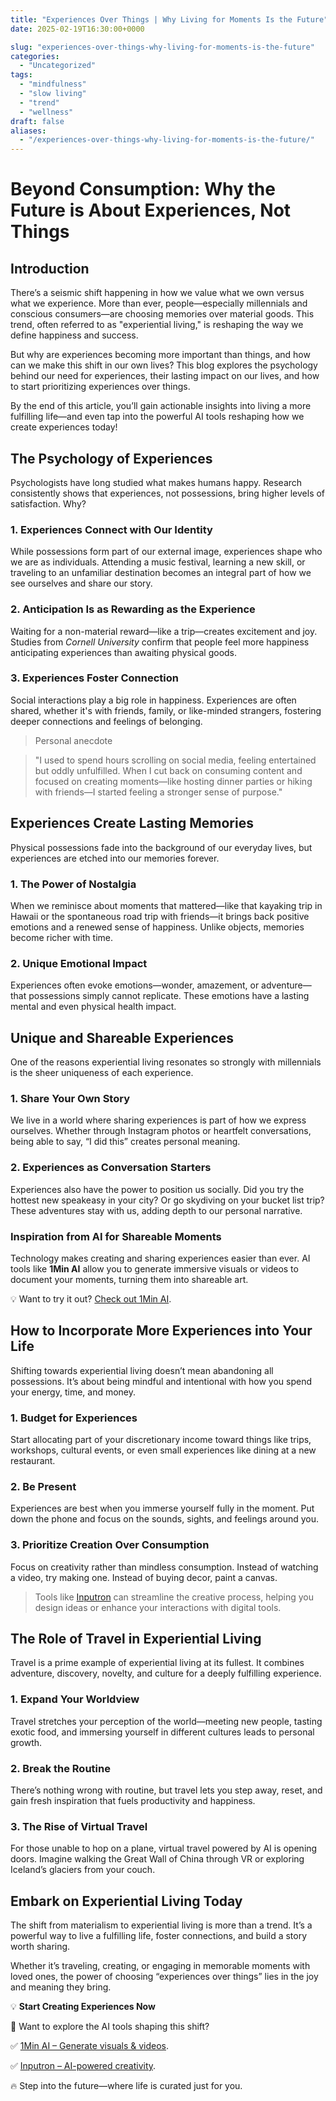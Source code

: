 ```yaml
---
title: "Experiences Over Things | Why Living for Moments Is the Future"
date: 2025-02-19T16:30:00+0000

slug: "experiences-over-things-why-living-for-moments-is-the-future"
categories:
  - "Uncategorized"
tags:
  - "mindfulness"
  - "slow living"
  - "trend"
  - "wellness"
draft: false
aliases:
  - "/experiences-over-things-why-living-for-moments-is-the-future/"
---
```

# Beyond Consumption: Why the Future is About Experiences, Not Things

## Introduction

There’s a seismic shift happening in how we value what we own versus what we experience. More than ever, people—especially millennials and conscious consumers—are choosing memories over material goods. This trend, often referred to as "experiential living," is reshaping the way we define happiness and success.

But why are experiences becoming more important than things, and how can we make this shift in our own lives? This blog explores the psychology behind our need for experiences, their lasting impact on our lives, and how to start prioritizing experiences over things.

By the end of this article, you’ll gain actionable insights into living a more fulfilling life—and even tap into the powerful AI tools reshaping how we create experiences today!

## The Psychology of Experiences

Psychologists have long studied what makes humans happy. Research consistently shows that experiences, not possessions, bring higher levels of satisfaction. Why?

### 1. Experiences Connect with Our Identity

While possessions form part of our external image, experiences shape who we are as individuals. Attending a music festival, learning a new skill, or traveling to an unfamiliar destination becomes an integral part of how we see ourselves and share our story.

### 2. Anticipation Is as Rewarding as the Experience

Waiting for a non-material reward—like a trip—creates excitement and joy. Studies from *Cornell University* confirm that people feel more happiness anticipating experiences than awaiting physical goods.

### 3. Experiences Foster Connection

Social interactions play a big role in happiness. Experiences are often shared, whether it's with friends, family, or like-minded strangers, fostering deeper connections and feelings of belonging.

> Personal anecdote

> "I used to spend hours scrolling on social media, feeling entertained but oddly unfulfilled. When I cut back on consuming content and focused on creating moments—like hosting dinner parties or hiking with friends—I started feeling a stronger sense of purpose."

## Experiences Create Lasting Memories

Physical possessions fade into the background of our everyday lives, but experiences are etched into our memories forever.

### 1. The Power of Nostalgia

When we reminisce about moments that mattered—like that kayaking trip in Hawaii or the spontaneous road trip with friends—it brings back positive emotions and a renewed sense of happiness. Unlike objects, memories become richer with time.

### 2. Unique Emotional Impact

Experiences often evoke emotions—wonder, amazement, or adventure—that possessions simply cannot replicate. These emotions have a lasting mental and even physical health impact.

## Unique and Shareable Experiences

One of the reasons experiential living resonates so strongly with millennials is the sheer uniqueness of each experience.

### 1. Share Your Own Story

We live in a world where sharing experiences is part of how we express ourselves. Whether through Instagram photos or heartfelt conversations, being able to say, “I did this” creates personal meaning.

### 2. Experiences as Conversation Starters

Experiences also have the power to position us socially. Did you try the hottest new speakeasy in your city? Or go skydiving on your bucket list trip? These adventures stay with us, adding depth to our personal narrative.

### Inspiration from AI for Shareable Moments

Technology makes creating and sharing experiences easier than ever. AI tools like **1Min AI** allow you to generate immersive visuals or videos to document your moments, turning them into shareable art.

💡 Want to try it out? [Check out 1Min AI](https://1min.ai?aff=9mwngN).

## How to Incorporate More Experiences into Your Life

Shifting towards experiential living doesn’t mean abandoning all possessions. It’s about being mindful and intentional with how you spend your energy, time, and money.

### 1. Budget for Experiences

Start allocating part of your discretionary income toward things like trips, workshops, cultural events, or even small experiences like dining at a new restaurant.

### 2. Be Present

Experiences are best when you immerse yourself fully in the moment. Put down the phone and focus on the sounds, sights, and feelings around you.

### 3. Prioritize Creation Over Consumption

Focus on creativity rather than mindless consumption. Instead of watching a video, try making one. Instead of buying decor, paint a canvas.

> Tools like [Inputron](https://inputron.com?aff=9mwngN) can streamline the creative process, helping you design ideas or enhance your interactions with digital tools.

## The Role of Travel in Experiential Living

Travel is a prime example of experiential living at its fullest. It combines adventure, discovery, novelty, and culture for a deeply fulfilling experience.

### 1. Expand Your Worldview

Travel stretches your perception of the world—meeting new people, tasting exotic food, and immersing yourself in different cultures leads to personal growth.

### 2. Break the Routine

There’s nothing wrong with routine, but travel lets you step away, reset, and gain fresh inspiration that fuels productivity and happiness.

### 3. The Rise of Virtual Travel

For those unable to hop on a plane, virtual travel powered by AI is opening doors. Imagine walking the Great Wall of China through VR or exploring Iceland’s glaciers from your couch.

## Embark on Experiential Living Today

The shift from materialism to experiential living is more than a trend. It’s a powerful way to live a fulfilling life, foster connections, and build a story worth sharing.

Whether it’s traveling, creating, or engaging in memorable moments with loved ones, the power of choosing “experiences over things” lies in the joy and meaning they bring.

💡 **Start Creating Experiences Now**

🚀 Want to explore the AI tools shaping this shift?

✅ [1Min AI – Generate visuals & videos](https://1min.ai?aff=9mwngN).

✅ [Inputron – AI-powered creativity](https://inputron.com?aff=9mwngN).

🔥 Step into the future—where life is curated just for you.